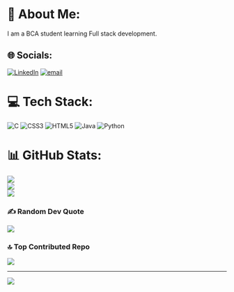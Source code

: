 # 💫 About Me:
I am a BCA student learning Full stack development.


## 🌐 Socials:
[![LinkedIn](https://img.shields.io/badge/LinkedIn-%230077B5.svg?logo=linkedin&logoColor=white)](https://linkedin.com/in/siddhikasurde) [![email](https://img.shields.io/badge/Email-D14836?logo=gmail&logoColor=white)](mailto:siddhi.k@somaiya.edu) 

# 💻 Tech Stack:
![C](https://img.shields.io/badge/c-%2300599C.svg?style=for-the-badge&logo=c&logoColor=white) ![CSS3](https://img.shields.io/badge/css3-%231572B6.svg?style=for-the-badge&logo=css3&logoColor=white) ![HTML5](https://img.shields.io/badge/html5-%23E34F26.svg?style=for-the-badge&logo=html5&logoColor=white) ![Java](https://img.shields.io/badge/java-%23ED8B00.svg?style=for-the-badge&logo=openjdk&logoColor=white) ![Python](https://img.shields.io/badge/python-3670A0?style=for-the-badge&logo=python&logoColor=ffdd54)
# 📊 GitHub Stats:
![](https://github-readme-stats.vercel.app/api?username=siddhikasurde&theme=dark&hide_border=false&include_all_commits=false&count_private=false)<br/>
![](https://nirzak-streak-stats.vercel.app/?user=siddhikasurde&theme=dark&hide_border=false)<br/>
![](https://github-readme-stats.vercel.app/api/top-langs/?username=siddhikasurde&theme=dark&hide_border=false&include_all_commits=false&count_private=false&layout=compact)

### ✍️ Random Dev Quote
![](https://quotes-github-readme.vercel.app/api?type=horizontal&theme=radical)

### 🔝 Top Contributed Repo
![](https://github-contributor-stats.vercel.app/api?username=siddhikasurde&limit=5&theme=dark&combine_all_yearly_contributions=true)

---
[![](https://visitcount.itsvg.in/api?id=siddhikasurde&icon=0&color=0)](https://visitcount.itsvg.in)

<!-- Proudly created with GPRM ( https://gprm.itsvg.in ) -->
